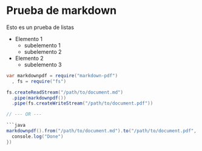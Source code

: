 # Prueba de markdown

Esto es un prueba de listas
* Elemento 1
   * subelemento 1
   * subelemento 2
* Elemento 2
   * subelemento 3
   
```java
var markdownpdf = require("markdown-pdf")
  , fs = require("fs")

fs.createReadStream("/path/to/document.md")
  .pipe(markdownpdf())
  .pipe(fs.createWriteStream("/path/to/document.pdf"))

// --- OR ---

```java
markdownpdf().from("/path/to/document.md").to("/path/to/document.pdf", function () {
  console.log("Done")
})

